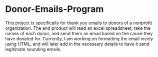 # Donor-Emails-Program
This project is specifically for thank you emails to donors of a nonprofit organization. The end product will read an excel spreadsheet, take the names of each donor, and send them an email based on the cause they have donated for. Currently, I am working on formatting the email nicely using HTML, and will later add in the necessary details to have it send legitimate sounding emails.
